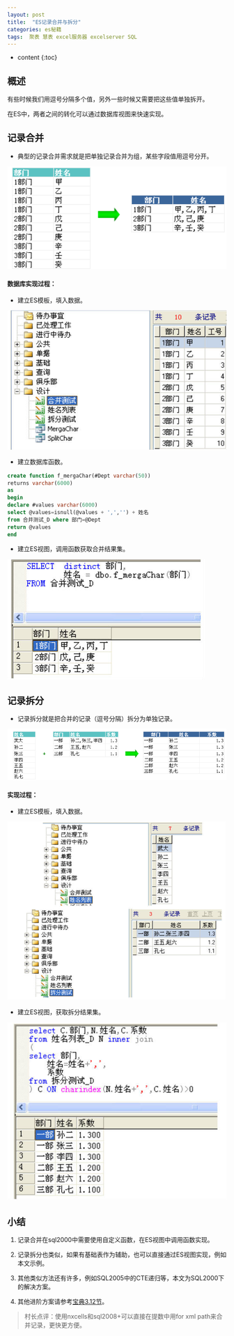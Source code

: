 ```yaml
---
layout: post
title:  "ES记录合并与拆分"
categories: es秘籍
tags:  聚表 慧表 excel服务器 excelserver SQL 
---
```


* content
{:toc}

## 概述
有些时候我们用逗号分隔多个值，另外一些时候又需要把这些值单独拆开。

在ES中，两者之间的转化可以通过数据库视图来快速实现。

## 记录合并

* 典型的记录合并需求就是把单独记录合并为组，某些字段值用逗号分开。

![](/img/ess3-1.jpg)

#### 数据库实现过程：

* 建立ES模板，填入数据。

![](/img/ess3-2.jpg)

* 建立数据库函数。

```sql
create function f_mergaChar(#Dept varchar(50))
returns varchar(6000)
as
begin
declare #values varchar(6000)
select @values=isnull(@values + ',','') + 姓名
from 合并测试_D where 部门=@Dept
return @values
end
```

* 建立ES视图，调用函数获取合并结果集。

![](/img/ess3-4.jpg)

## 记录拆分

* 记录拆分就是把合并的记录（逗号分隔）拆分为单独记录。

![](/img/ess3-5.jpg)

#### 实现过程：

* 建立ES模板，填入数据。

![](/img/ess3-6.jpg)

* 建立ES视图，获取拆分结果集。

![](/img/ess3-7.jpg)

## 小结

1. 记录合并在sql2000中需要使用自定义函数，在ES视图中调用函数实现。

2. 记录拆分也类似，如果有基础表作为辅助，也可以直接通过ES视图实现，例如本文示例。

3. 其他类似方法还有许多，例如SQL2005中的CTE递归等，本文为SQL2000下的解决方案。

4. 其他进阶方案请参考[宝典3.12节](https://esbook.erp8.net/c3/03.12.html)。

> 村长点评：使用nxcells和sql2008+可以直接在提数中用for xml path来合并记录，更快更方便。